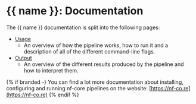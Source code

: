 # {{ name }}: Documentation

The {{ name }} documentation is split into the following pages:

- [Usage](usage.md)
  - An overview of how the pipeline works, how to run it and a description of all of the different command-line flags.
- [Output](output.md)
  - An overview of the different results produced by the pipeline and how to interpret them.

{% if branded -}
You can find a lot more documentation about installing, configuring and running nf-core pipelines on the website: [https://nf-co.re](https://nf-co.re)
{% endif %}
